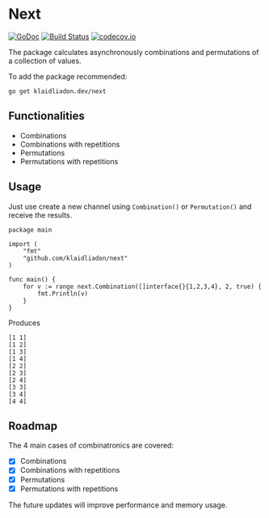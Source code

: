 # Next
[![GoDoc](https://godoc.org/klaidliadon.dev/next?status.svg)](https://godoc.org/klaidliadon.dev/next)
[![Build Status](https://travis-ci.org/klaidliadon/next.svg?branch=master)](https://travis-ci.org/klaidliadon/next) 
[![codecov.io](http://codecov.io/github/klaidliadon/next/coverage.svg?branch=master)](http://codecov.io/github/klaidliadon/next?branch=master)

The package calculates asynchronously combinations and permutations of a collection of values.

To add the package recommended:

	go get klaidliadon.dev/next

## Functionalities

- Combinations
- Combinations with repetitions
- Permutations
- Permutations with repetitions

## Usage

Just use create a new channel using `Combination()` or `Permutation()` and receive the results.

	package main
	
	import (
		"fmt"
		"github.com/klaidliadon/next"
	)
	
	func main() {
		for v := range next.Combination([]interface{}{1,2,3,4}, 2, true) {
			fmt.Println(v)
		}
	}

Produces

	[1 1]
	[1 2]
	[1 3]
	[1 4]
	[2 2]
	[2 3]
	[2 4]
	[3 3]
	[3 4]
	[4 4]

## Roadmap

The 4 main cases of combinatronics are covered:
 
- [x] Combinations
- [x] Combinations with repetitions
- [x] Permutations
- [x] Permutations with repetitions

The future updates will improve performance and memory usage.
